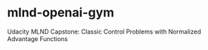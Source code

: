 # mlnd-openai-gym
Udacity MLND Capstone: Classic Control Problems with Normalized Advantage Functions
